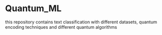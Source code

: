 # Quantum_ML
this repository contains text classification with different datasets, quantum encoding techniques and different quantum algorithms
